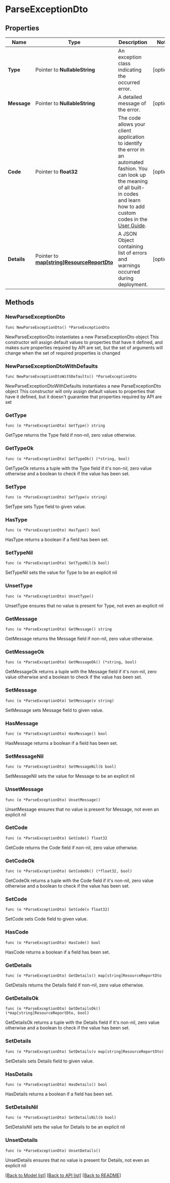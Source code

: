 # ParseExceptionDto

## Properties

Name | Type | Description | Notes
------------ | ------------- | ------------- | -------------
**Type** | Pointer to **NullableString** | An exception class indicating the occurred error. | [optional] 
**Message** | Pointer to **NullableString** | A detailed message of the error. | [optional] 
**Code** | Pointer to **float32** | The code allows your client application to identify the error in an automated fashion. You can look up the meaning of all built-in codes and learn how to add custom codes in the [User Guide](https://docs.camunda.org/manual/7.21/user-guide/process-engine/error-handling/#exception-codes). | [optional] 
**Details** | Pointer to [**map[string]ResourceReportDto**](ResourceReportDto.md) | A JSON Object containing list of errors and warnings occurred during deployment. | [optional] 

## Methods

### NewParseExceptionDto

`func NewParseExceptionDto() *ParseExceptionDto`

NewParseExceptionDto instantiates a new ParseExceptionDto object
This constructor will assign default values to properties that have it defined,
and makes sure properties required by API are set, but the set of arguments
will change when the set of required properties is changed

### NewParseExceptionDtoWithDefaults

`func NewParseExceptionDtoWithDefaults() *ParseExceptionDto`

NewParseExceptionDtoWithDefaults instantiates a new ParseExceptionDto object
This constructor will only assign default values to properties that have it defined,
but it doesn't guarantee that properties required by API are set

### GetType

`func (o *ParseExceptionDto) GetType() string`

GetType returns the Type field if non-nil, zero value otherwise.

### GetTypeOk

`func (o *ParseExceptionDto) GetTypeOk() (*string, bool)`

GetTypeOk returns a tuple with the Type field if it's non-nil, zero value otherwise
and a boolean to check if the value has been set.

### SetType

`func (o *ParseExceptionDto) SetType(v string)`

SetType sets Type field to given value.

### HasType

`func (o *ParseExceptionDto) HasType() bool`

HasType returns a boolean if a field has been set.

### SetTypeNil

`func (o *ParseExceptionDto) SetTypeNil(b bool)`

 SetTypeNil sets the value for Type to be an explicit nil

### UnsetType
`func (o *ParseExceptionDto) UnsetType()`

UnsetType ensures that no value is present for Type, not even an explicit nil
### GetMessage

`func (o *ParseExceptionDto) GetMessage() string`

GetMessage returns the Message field if non-nil, zero value otherwise.

### GetMessageOk

`func (o *ParseExceptionDto) GetMessageOk() (*string, bool)`

GetMessageOk returns a tuple with the Message field if it's non-nil, zero value otherwise
and a boolean to check if the value has been set.

### SetMessage

`func (o *ParseExceptionDto) SetMessage(v string)`

SetMessage sets Message field to given value.

### HasMessage

`func (o *ParseExceptionDto) HasMessage() bool`

HasMessage returns a boolean if a field has been set.

### SetMessageNil

`func (o *ParseExceptionDto) SetMessageNil(b bool)`

 SetMessageNil sets the value for Message to be an explicit nil

### UnsetMessage
`func (o *ParseExceptionDto) UnsetMessage()`

UnsetMessage ensures that no value is present for Message, not even an explicit nil
### GetCode

`func (o *ParseExceptionDto) GetCode() float32`

GetCode returns the Code field if non-nil, zero value otherwise.

### GetCodeOk

`func (o *ParseExceptionDto) GetCodeOk() (*float32, bool)`

GetCodeOk returns a tuple with the Code field if it's non-nil, zero value otherwise
and a boolean to check if the value has been set.

### SetCode

`func (o *ParseExceptionDto) SetCode(v float32)`

SetCode sets Code field to given value.

### HasCode

`func (o *ParseExceptionDto) HasCode() bool`

HasCode returns a boolean if a field has been set.

### GetDetails

`func (o *ParseExceptionDto) GetDetails() map[string]ResourceReportDto`

GetDetails returns the Details field if non-nil, zero value otherwise.

### GetDetailsOk

`func (o *ParseExceptionDto) GetDetailsOk() (*map[string]ResourceReportDto, bool)`

GetDetailsOk returns a tuple with the Details field if it's non-nil, zero value otherwise
and a boolean to check if the value has been set.

### SetDetails

`func (o *ParseExceptionDto) SetDetails(v map[string]ResourceReportDto)`

SetDetails sets Details field to given value.

### HasDetails

`func (o *ParseExceptionDto) HasDetails() bool`

HasDetails returns a boolean if a field has been set.

### SetDetailsNil

`func (o *ParseExceptionDto) SetDetailsNil(b bool)`

 SetDetailsNil sets the value for Details to be an explicit nil

### UnsetDetails
`func (o *ParseExceptionDto) UnsetDetails()`

UnsetDetails ensures that no value is present for Details, not even an explicit nil

[[Back to Model list]](../README.md#documentation-for-models) [[Back to API list]](../README.md#documentation-for-api-endpoints) [[Back to README]](../README.md)


